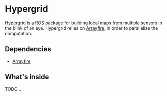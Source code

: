 # Hypergrid

Hypergrid is a ROS package for building local maps from multiple sensors in the blink of an eye. Hypergrid relies on [Arrayfire](https://github.com/arrayfire/arrayfire), in order to parallelize the computation.

## Dependencies

* [Arrayfire](https://github.com/arrayfire/arrayfire)


## What's inside

TODO...
